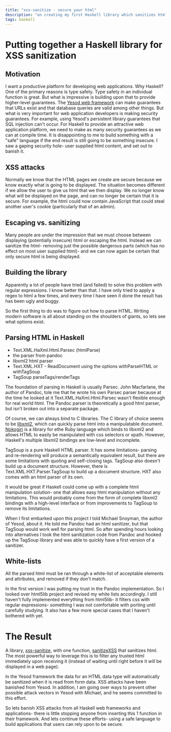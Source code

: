 ```yaml
---
title: "xss-sanitize - secure your html"
description: "on creating my first Haskell library which sanitizes html"
tags: haskell
---
```


Putting together a Haskell library for XSS sanitization
=======================================================

Motivation
----------
I want a productive platform for developing web applications. Why Haskell? One of the primary reasons is type safety. Type safety in an individual function is great. But what is impressive is building upon that to provide higher-level guarantees. The [Yesod web framework](http://docs.yesodweb.com) can make guarantees that URLs exist and that database queries are valid among other things. But what is very important for web application developers is making security guarantees. For example, using Yesod's persistent library guarantees that SQL injection can't occur. For Haskell to provide an attractive web application platform, we need to make as many security guarantees as we can at compile time. It is disappointing to me to build something with a "safe" language if the end result is still going to be something insecure. I saw a gaping security hole- user supplied html content, and set out to banish it.

XSS attacks
-----------
Normally we know that the HTML pages we create are secure because we know exactly what is going to be displayed. The situation becomes different if we allow the user to give us html that we then display. We no longer know what will be displayed on the page, and can no longer be certain that it is secure. For example, the html could now contain JavaScript that could steal another user's cookie (particularly that of an admin).

Escaping vs. sanitizing
-----------------------
Many people are under the impression that we must choose between displaying (potentially insecure) html or escaping the html. Instead we can sanitize the html- removing just the possible dangerous parts (which has no effect on most user supplied html)- and we can now again be certain that only secure html is being displayed.

Building the library
--------------------
Apparently a lot of people have tried (and failed) to solve this problem with regular expressions. I know better than that. I have only tried to apply a regex to html a few times, and every time I have seen it done the result has has been ugly and buggy.

So the first thing to do was to figure out how to parse HTML. Writing modern software is all about standing on the shoulders of giants, so lets see what options exist.

Parsing HTML in Haskell
----------------------
* Text.XML.HaXml.Html.Parsec (htmlParse)
* the parser from pandoc
* libxml2 html parser
* Text.XML.HXT - ReadDocument using the options withParseHTML or withTagSoup
* TagSoup parseTags/renderTags 

The foundation of parsing in Haskell is usually Parsec. John Macfarlane, the author of Pandoc, tole me that he wrote his own Parsec parser because at the time he looked at it Text.XML.HaXml.Html.Parsec wasn't flexible enough for real world html. The Pandoc parser is theoretically a good html parser, but isn't broken out into a separate package.

Of course, we can always bind to C libraries. The C library of choice seems to be [libxml2](http://xmlsoft.org/html/libxml-HTMLparser.html), which can quickly parse html into a manipulatable document. [Nokogiri](http://nokogiri.org/) is a library for ethe Ruby language which binds to libxml2 and allows HTML to easily be manipulated with css selectors or xpath. However, Haskell's multiple libxml2 bindings are low-level and incomplete.

TagSoup is a pure Haskell HTML parser. It has some limitations- parsing and re-rendering will produce a semantically equivalent result, but there are some limitations with quoting and self-closing tags. TagSoup also doesn't build up a document structure. However, there is Text.XML.HXT.Parser.TagSoup to build up a document structure. HXT also comes with an html parser of its own.

It would be great if Haskell could come up with a complete html manipulation solution- one that allows easy html manipulation without any limitations. This would probably come from the form of complete libxml2 bindings with a high-level interface or from improvements to TagSoup to remove its limitations.

When I first embarked upon this project I told Michael Snoyman, the author of Yesod, about it. He told me Pandoc had an html sanitizer, but that TagSoup would work well for parsing html. So after spending hours looking into alternatives I took the html sanitization code from Pandoc and hooked up the TagSoup library and was able to quickly have a first version of a sanitizer.

White-lists
-----------
All the parsed html must be ran through a white-list of acceptable elements and attributes, and removed if they don't match.

In the first version I was putting my trust in the Pandoc implementation. So I looked over html5lib project and revised my white lists accordingly. I still haven't fully implemented everything from html5lib- it filters css with regular expressions- something I was not comfortable with porting until carefully studying. It also has a few more special cases that I haven't bothered with yet.

The Result
==========
A library, [xss-sanitize](http://github.com/gregwebs/haskell-xss-sanitize), with one function, [sanitizeXSS](http://hackage.haskell.org/package/xss-sanitize) that sanitizes html. The most powerful way to leverage this is to filter any trusted html immediately upon receiving it (instead of waiting until right before it will be displayed in a web page).

In the Yesod framework the data for an HTML data type will automatically be sanitized when it is read from form data. XSS attacks have been banished from Yesod. In addition, I am going over ways to prevent other possible attack vectors in Yesod with Michael, and he seems committed to this effort.

So lets banish XSS attacks from all Haskell web frameworks and applications- there is little stopping anyone from inserting this 1 function in their framework. And lets continue these efforts- using a safe language to build applications that users can rely upon to be secure.
